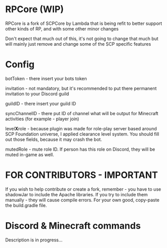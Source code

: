 # RPCore (WIP)
RPCore is a fork of SCPCore by Lambda that is being refit to better support other kinds of RP, and with some other minor changes

Don't expect that much out of this, it's not going to change that much but will mainly just remove and change some of the SCP specific features

# Config
botToken - there insert your bots token

invitation - not mandatory, but it's recommended to put there permanent invitation to your Discord guild

guildID - there insert your guild ID

syncChannelID - there put ID of channel what will be output for Minecraft activities (for example - player join)

level**X**role - because plugin was made for role-play server based around SCP Foundation universe, I applied clearance level system. You should fill out those fields, because it may crash the bot.

mutedRole - mute role ID. If person has this role on Discord, they will be muted in-game as well.

# FOR CONTRIBUTORS - IMPORTANT
If you wish to help contribute or create a fork, remember - you have to use shadowJar to include the Apache libraries. If you try to include them manually - they will cause compile errors. For your own good, copy-paste the build.gradle file.

# Discord & Minecraft commands
Description is in progress...
